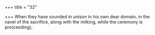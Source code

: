 +++
title = "32"

+++
When they have sounded in unison in his own dear domain,
in the navel of the sacrifice, along with the milking, while the ceremony  is pro(ceeding),